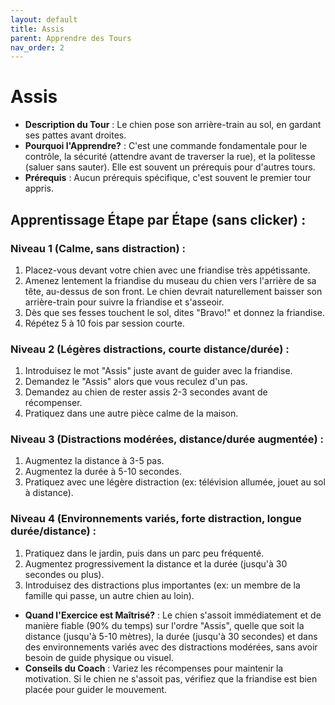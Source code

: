 ```yaml
---
layout: default
title: Assis
parent: Apprendre des Tours
nav_order: 2
---
```


# Assis

- **Description du Tour** : Le chien pose son arrière-train au sol, en gardant ses pattes avant droites.
- **Pourquoi l'Apprendre?** : C'est une commande fondamentale pour le contrôle, la sécurité (attendre avant de traverser la rue), et la politesse (saluer sans sauter). Elle est souvent un prérequis pour d'autres tours.
- **Prérequis** : Aucun prérequis spécifique, c'est souvent le premier tour appris.

## Apprentissage Étape par Étape (sans clicker) :

### Niveau 1 (Calme, sans distraction) :
1. Placez-vous devant votre chien avec une friandise très appétissante.
2. Amenez lentement la friandise du museau du chien vers l'arrière de sa tête, au-dessus de son front. Le chien devrait naturellement baisser son arrière-train pour suivre la friandise et s'asseoir.
3. Dès que ses fesses touchent le sol, dites "Bravo!" et donnez la friandise.
4. Répétez 5 à 10 fois par session courte.

### Niveau 2 (Légères distractions, courte distance/durée) :
1. Introduisez le mot "Assis" juste avant de guider avec la friandise.
2. Demandez le "Assis" alors que vous reculez d'un pas.
3. Demandez au chien de rester assis 2-3 secondes avant de récompenser.
4. Pratiquez dans une autre pièce calme de la maison.

### Niveau 3 (Distractions modérées, distance/durée augmentée) :
1. Augmentez la distance à 3-5 pas.
2. Augmentez la durée à 5-10 secondes.
3. Pratiquez avec une légère distraction (ex: télévision allumée, jouet au sol à distance).

### Niveau 4 (Environnements variés, forte distraction, longue durée/distance) :
1. Pratiquez dans le jardin, puis dans un parc peu fréquenté.
2. Augmentez progressivement la distance et la durée (jusqu'à 30 secondes ou plus).
3. Introduisez des distractions plus importantes (ex: un membre de la famille qui passe, un autre chien au loin).

- **Quand l'Exercice est Maîtrisé?** : Le chien s'assoit immédiatement et de manière fiable (90% du temps) sur l'ordre "Assis", quelle que soit la distance (jusqu'à 5-10 mètres), la durée (jusqu'à 30 secondes) et dans des environnements variés avec des distractions modérées, sans avoir besoin de guide physique ou visuel.
- **Conseils du Coach** : Variez les récompenses pour maintenir la motivation. Si le chien ne s'assoit pas, vérifiez que la friandise est bien placée pour guider le mouvement. 
